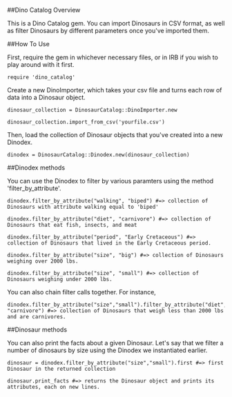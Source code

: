 ##Dino Catalog Overview

This is a Dino Catalog gem. You can import Dinosaurs in CSV format, as well as filter Dinosaurs by different parameters once you've imported them.

##How To Use

First, require the gem in whichever necessary files, or in IRB if you wish to play around with it first.

```require 'dino_catalog'```

Create a new DinoImporter, which takes your csv file and turns each row of data into a Dinosaur object.

```
dinosaur_collection = DinosaurCatalog::DinoImporter.new

dinosaur_collection.import_from_csv('yourfile.csv')
```

Then, load the collection of Dinosaur objects that you've created into a new Dinodex.

```dinodex = DinosaurCatalog::Dinodex.new(dinosaur_collection)```

##Dinodex methods

You can use the Dinodex to filter by various paramters using the method 'filter_by_attribute'.

```
dinodex.filter_by_attribute("walking", "biped") #=> collection of Dinosaurs with attribute walking equal to 'biped'

dinodex.filter_by_attribute("diet", "carnivore") #=> collection of Dinosaurs that eat fish, insects, and meat

dinodex.filter_by_attribute("period", "Early Cretaceous") #=> collection of Dinosaurs that lived in the Early Cretaceous period.

dinodex.filter_by_attribute("size", "big") #=> collection of Dinosaurs weighing over 2000 lbs.

dinodex.filter_by_attribute("size", "small") #=> collection of Dinosaurs weighing under 2000 lbs.

```

You can also chain filter calls together. For instance,

```
dinodex.filter_by_attribute("size","small").filter_by_attribute("diet", "carnivore") #=> collection of Dinosaurs that weigh less than 2000 lbs and are carnivores.
```
##Dinosaur methods

You can also print the facts about a given Dinosaur. Let's say that we filter a number of dinosaurs by size using the Dinodex we instantiated earlier.

```
dinosaur = dinodex.filter_by_attribute("size","small").first #=> first Dinosaur in the returned collection

dinosaur.print_facts #=> returns the Dinosaur object and prints its attributes, each on new lines.
```

